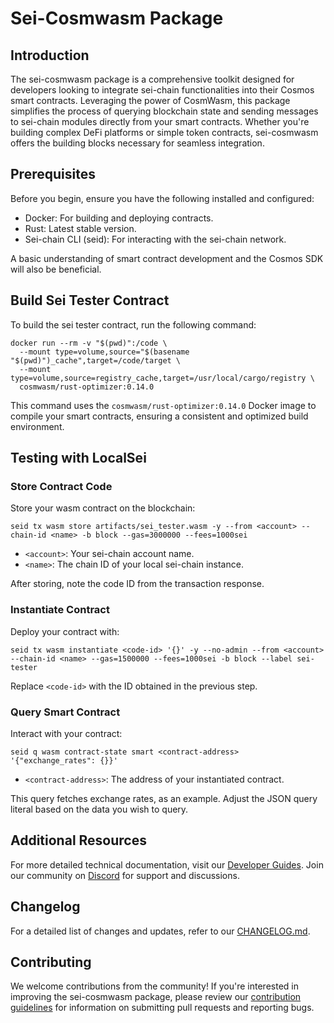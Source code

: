 # Sei-Cosmwasm Package

## Introduction

The sei-cosmwasm package is a comprehensive toolkit designed for developers looking to integrate sei-chain functionalities into their Cosmos smart contracts. Leveraging the power of CosmWasm, this package simplifies the process of querying blockchain state and sending messages to sei-chain modules directly from your smart contracts. Whether you're building complex DeFi platforms or simple token contracts, sei-cosmwasm offers the building blocks necessary for seamless integration.

## Prerequisites

Before you begin, ensure you have the following installed and configured:

- Docker: For building and deploying contracts.
- Rust: Latest stable version.
- Sei-chain CLI (seid): For interacting with the sei-chain network.

A basic understanding of smart contract development and the Cosmos SDK will also be beneficial.

## Build Sei Tester Contract

To build the sei tester contract, run the following command:

```shell
docker run --rm -v "$(pwd)":/code \
  --mount type=volume,source="$(basename "$(pwd)")_cache",target=/code/target \
  --mount type=volume,source=registry_cache,target=/usr/local/cargo/registry \
  cosmwasm/rust-optimizer:0.14.0
```

This command uses the `cosmwasm/rust-optimizer:0.14.0` Docker image to compile your smart contracts, ensuring a consistent and optimized build environment.

## Testing with LocalSei

### Store Contract Code

Store your wasm contract on the blockchain:

```shell
seid tx wasm store artifacts/sei_tester.wasm -y --from <account> --chain-id <name> -b block --gas=3000000 --fees=1000sei
```

- `<account>`: Your sei-chain account name.
- `<name>`: The chain ID of your local sei-chain instance.

After storing, note the code ID from the transaction response.

### Instantiate Contract

Deploy your contract with:

```shell
seid tx wasm instantiate <code-id> '{}' -y --no-admin --from <account> --chain-id <name> --gas=1500000 --fees=1000sei -b block --label sei-tester
```

Replace `<code-id>` with the ID obtained in the previous step.

### Query Smart Contract

Interact with your contract:

```shell
seid q wasm contract-state smart <contract-address> '{"exchange_rates": {}}'
```

- `<contract-address>`: The address of your instantiated contract.

This query fetches exchange rates, as an example. Adjust the JSON query literal based on the data you wish to query.

## Additional Resources

For more detailed technical documentation, visit our [Developer Guides](https://docs.sei.io/develop/get-started). Join our community on [Discord](https://discord.gg/sei) for support and discussions.

## Changelog

For a detailed list of changes and updates, refer to our [CHANGELOG.md](#).

## Contributing

We welcome contributions from the community! If you're interested in improving the sei-cosmwasm package, please review our [contribution guidelines](#) for information on submitting pull requests and reporting bugs.
